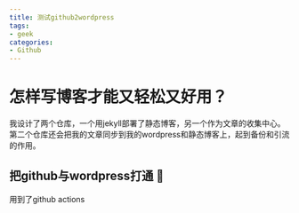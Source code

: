 ```yaml
---
title: 测试github2wordpress
tags: 
- geek
categories:
- Github
---
```


# 怎样写博客才能又轻松又好用？
我设计了两个仓库，一个用jekyll部署了静态博客，另一个作为文章的收集中心。第二个仓库还会把我的文章同步到我的wordpress和静态博客上，起到备份和引流的作用。


## 把github与wordpress打通 👋
用到了github actions
